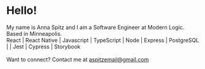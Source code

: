 # Hello!
My name is Anna Spitz and I am a Software Engineer at Modern Logic. Based in Minneapolis.
<br>
React | React Native | Javascript | TypeScript | Node | Express | PostgreSQL |  | Jest | Cypress | Storybook
<br><br>
Want to connect? Contact me at [aspitzemail@gmail.com](mailto:aspitzemail@gmail.com)

